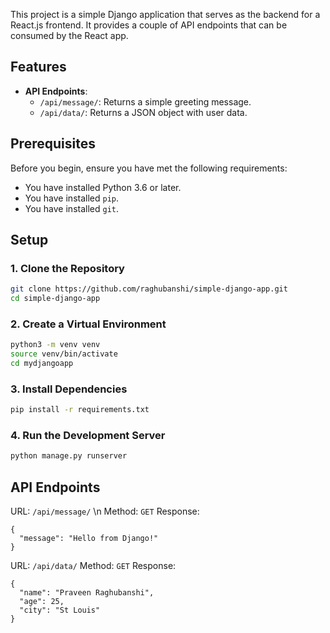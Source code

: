 This project is a simple Django application that serves as the backend for a React.js frontend. It provides a couple of API endpoints that can be consumed by the React app.

## Features

- **API Endpoints**:
  - `/api/message/`: Returns a simple greeting message.
  - `/api/data/`: Returns a JSON object with user data.
 
## Prerequisites

Before you begin, ensure you have met the following requirements:

- You have installed Python 3.6 or later.
- You have installed `pip`.
- You have installed `git`.

## Setup

### 1. Clone the Repository

```sh
git clone https://github.com/raghubanshi/simple-django-app.git
cd simple-django-app
```
### 2. Create a Virtual Environment

```sh
python3 -m venv venv
source venv/bin/activate
cd mydjangoapp
```

### 3. Install Dependencies

```sh
pip install -r requirements.txt
```

### 4. Run the Development Server

```sh
python manage.py runserver
```

## API Endpoints
URL: `/api/message/` \n
Method: `GET`
Response:
```
{
  "message": "Hello from Django!"
}
```
URL: `/api/data/`
Method: `GET`
Response:
```
{
  "name": "Praveen Raghubanshi",
  "age": 25,
  "city": "St Louis"
}
```
